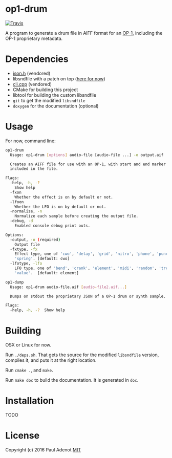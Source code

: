 # op1-drum

[![Travis](https://img.shields.io/travis/padenot/libop1.svg)](https://github.com/padenot/libop1)

A program to generate a drum file in AIFF format for an
[OP-1](https://www.teenageengineering.com/products/op-1), including the OP-1
proprietary metadata.

# Dependencies

- [json.h](https://github.com/nlohmann/json) (vendored)
- libsndfile with a patch on top ([here for now](http://github.com/padenot/libsndfile))
- [cli.cpp](https://github.com/KoltesDigital/cli.cpp) (vendored)
- CMake for building this project
- libtool for building the custom libsndfile
- `git` to get the modified `libsndfile`
- `doxygen` for the documentation (optional)

# Usage

For now, command line:

```sh
op1-drum
  Usage: op1-drum [options] audio-file [audio-file ...] -o output.aif

  Creates an AIFF file for use with an OP-1, with start and end marker
  included in the file.

Flags:
  -help, -h, -?
    Show help
  -fxon
    Whether the effect is on by default or not.
  -lfoon
    Whether the LFO is on by default or not.
  -normalize, -n
    Normalize each sample before creating the output file.
  -debug, -d
    Enabled console debug print outs.

Options:
  -output, -o (required)
    Output file
  -fxtype, -fx
    Effect type, one of 'cwo', 'delay', 'grid', 'nitro', 'phone', 'punch' or
    'spring'. [default: cwo]
  -lfotype, -lfo
    LFO type, one of 'bend', 'crank', 'element', 'midi', 'random', 'tremolo',
    'value'.  [default: element]
  ```

```sh
op1-dump
  Usage: op1-drum audio-file.aif [audio-file2.aif...]

  Dumps on stdout the proprietary JSON of a OP-1 drum or synth sample.

Flags:
  -help, -h, -?  Show help
```

# Building

OSX or Linux for now.

Run `./deps.sh`. That gets the source for the modified `libsndfile` version,
compiles it, and puts it at the right location.

Run `cmake .`, and `make`.

Run `make doc` to build the documentation. It is generated in `doc`.

# Installation

TODO

# License

Copyright (c) 2016 Paul Adenot
[MIT](https://opensource.org/licenses/MIT)
